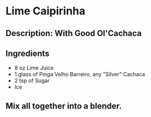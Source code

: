 # Lime Caipirinha

## Description: With Good Ol'Cachaca

## Ingredients

- 8 oz Lime Juice
- 1 glass of Pinga Velho Barreiro, any "Silver" Cachaca
- 2 tsp of Sugar
- Ice

## Mix all together into a blender. 
